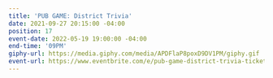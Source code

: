 ```yaml
---
title: 'PUB GAME: District Trivia'
date: 2021-09-27 20:15:00 -04:00
position: 17
event-date: 2022-05-19 19:00:00 -04:00
end-time: '09PM'
giphy-url: https://media.giphy.com/media/APDFlaP8poxD9DV1PM/giphy.gif
event-url: https://www.eventbrite.com/e/pub-game-district-trivia-tickets-329111259637
---
```



